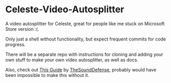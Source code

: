 # Celeste-Video-Autosplitter
A video autosplitter for Celeste, great for people like me stuck on Microsoft Store version :(.

Only just a shell without functionality, but expect frequent commits for code progress.

There will be a separate repo with instructions for cloning and adding your own stuff to make your own video autosplitter, as well as docs.

Also, check out [This Guide](https://gist.github.com/TheSoundDefense/cf85fd68ae582faa5f1cc95f18bba4ec) by [TheSoundDefense](https://gist.github.com/TheSoundDefense), probably would have been impossible to make this without it.

